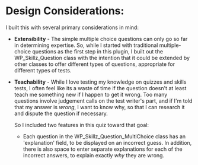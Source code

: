
Design Considerations:
======================

I built this with several primary considerations in mind:

* 	**Extensibility** - The simple multiple choice questions can only go so far
	in determining expertise. So, while I started with traditional
	multiple-choice questions as the first step in this plugin, I built out the
	WP_Skillz_Question class with the intention that it could be extended by
	other classes to offer different types of questions, appropriate for
	different types of tests.

* 	**Teachability** - While I love testing my knowledge on quizzes and skills
	tests, I often feel like its a waste of time if the question doesn't at
	least teach me something new if I happen to get it wrong. Too many questions
	involve judgement calls on the test writer's part, and if I'm told that my
	answer is _wrong_, I want to know why, so that I can research it and dispute
	the question if necessary.

	So I included two features in this quiz toward that goal:

	+	Each question in the WP_Skillz_Question_MultiChoice class has an
		'explanation' field, to be displayed on an incorrect guess. In addition,
		there is also space to enter separate explanations for each of the
		incorrect answers, to explain exactly _why_ they are wrong.

